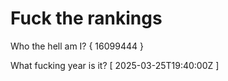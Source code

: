 # Fuck the rankings

Who the hell am I?
{ 16099444 }

What fucking year is it?
[ 2025-03-25T19:40:00Z ]

